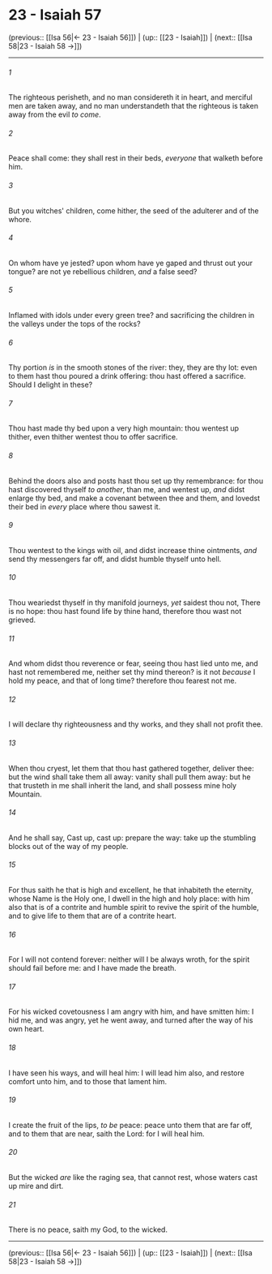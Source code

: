 # 23 - Isaiah 57

(previous:: [[Isa 56|← 23 - Isaiah 56]]) | (up:: [[23 - Isaiah]]) | (next:: [[Isa 58|23 - Isaiah 58 →]])

***


###### 1 
The righteous perisheth, and no man considereth it in heart, and merciful men are taken away, and no man understandeth that the righteous is taken away from the evil _to come_. 

###### 2 
Peace shall come: they shall rest in their beds, _everyone_ that walketh before him. 

###### 3 
But you witches' children, come hither, the seed of the adulterer and of the whore. 

###### 4 
On whom have ye jested? upon whom have ye gaped and thrust out your tongue? are not ye rebellious children, _and_ a false seed? 

###### 5 
Inflamed with idols under every green tree? and sacrificing the children in the valleys under the tops of the rocks? 

###### 6 
Thy portion _is_ in the smooth stones of the river: they, they are thy lot: even to them hast thou poured a drink offering: thou hast offered a sacrifice. Should I delight in these? 

###### 7 
Thou hast made thy bed upon a very high mountain: thou wentest up thither, even thither wentest thou to offer sacrifice. 

###### 8 
Behind the doors also and posts hast thou set up thy remembrance: for thou hast discovered thyself _to another_, than me, and wentest up, _and_ didst enlarge thy bed, and make a covenant between thee and them, and lovedst their bed in _every_ place where thou sawest it. 

###### 9 
Thou wentest to the kings with oil, and didst increase thine ointments, _and_ send thy messengers far off, and didst humble thyself unto hell. 

###### 10 
Thou weariedst thyself in thy manifold journeys, _yet_ saidest thou not, There is no hope: thou hast found life by thine hand, therefore thou wast not grieved. 

###### 11 
And whom didst thou reverence or fear, seeing thou hast lied unto me, and hast not remembered me, neither set thy mind thereon? is it not _because_ I hold my peace, and that of long time? therefore thou fearest not me. 

###### 12 
I will declare thy righteousness and thy works, and they shall not profit thee. 

###### 13 
When thou cryest, let them that thou hast gathered together, deliver thee: but the wind shall take them all away: vanity shall pull them away: but he that trusteth in me shall inherit the land, and shall possess mine holy Mountain. 

###### 14 
And he shall say, Cast up, cast up: prepare the way: take up the stumbling blocks out of the way of my people. 

###### 15 
For thus saith he that is high and excellent, he that inhabiteth the eternity, whose Name is the Holy one, I dwell in the high and holy place: with him also that is of a contrite and humble spirit to revive the spirit of the humble, and to give life to them that are of a contrite heart. 

###### 16 
For I will not contend forever: neither will I be always wroth, for the spirit should fail before me: and I have made the breath. 

###### 17 
For his wicked covetousness I am angry with him, and have smitten him: I hid me, and was angry, yet he went away, and turned after the way of his own heart. 

###### 18 
I have seen his ways, and will heal him: I will lead him also, and restore comfort unto him, and to those that lament him. 

###### 19 
I create the fruit of the lips, _to be_ peace: peace unto them that are far off, and to them that are near, saith the Lord: for I will heal him. 

###### 20 
But the wicked _are_ like the raging sea, that cannot rest, whose waters cast up mire and dirt. 

###### 21 
There is no peace, saith my God, to the wicked.

***

(previous:: [[Isa 56|← 23 - Isaiah 56]]) | (up:: [[23 - Isaiah]]) | (next:: [[Isa 58|23 - Isaiah 58 →]])
